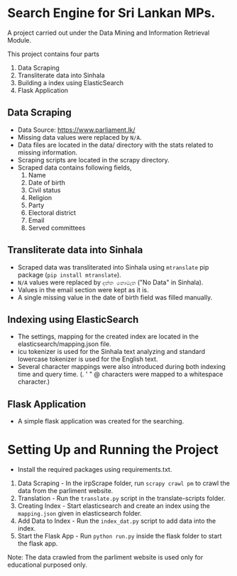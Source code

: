 # Search Engine for Sri Lankan MPs.

A project carried out under the Data Mining and Information Retrieval Module.

This project contains four parts

1. Data Scraping
2. Transliterate data into Sinhala
3. Building a index using ElasticSearch
4. Flask Application

## Data Scraping
- Data Source: https://www.parliament.lk/
- Missing data values were replaced by `N/A`.
- Data files are located in the data/ directory with the stats related to missing information.
- Scraping scripts are located in the scrapy directory.
- Scraped data contains following fields,
    1. Name
    2. Date of birth 
    3. Civil status
    4. Religion
    5. Party
    6. Electoral district
    7. Email
    8. Served committees

## Transliterate data into Sinhala

- Scraped data was transliterated into Sinhala using `mtranslate` pip package (`pip install mtranslate`).
- `N/A` values were replaced by `දත්ත නොමැත` ("No Data" in Sinhala).
- Values in the email section were kept as it is.
- A single missing value in the date of birth field was filled manually.

## Indexing using ElasticSearch

- The settings, mapping for the created index are located in the elasticsearch/mapping.json file.
- icu tokenizer is used for the Sinhala text analyzing and standard lowercase tokenizer is used for the English text.
- Several character mappings were also introduced during both indexing time and query time. (. ' " @ characters were mapped to a whitespace character.)

## Flask Application

- A simple flask application was created for the searching. 

# Setting Up and Running the Project

- Install the required packages using requirements.txt.

1. Data Scraping - In the irpScrape folder, run `scrapy crawl pm` to crawl the data from the parliment website.
2. Translation - Run the `translate.py` script in the translate-scripts folder.
3. Creating Index - Start elasticsearch and create an index using the `mapping.json` given in elasticsearch folder.
4. Add Data to Index - Run the `index_dat.py` script to add data into the index.
5. Start the Flask App - Run `python run.py` inside the flask folder to start the flask app.


Note: The data crawled from the parliment website is used only for educational purposed only.

